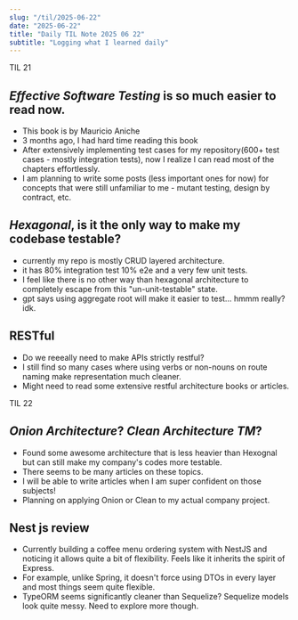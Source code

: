 ```yaml
---
slug: "/til/2025-06-22"
date: "2025-06-22"
title: "Daily TIL Note 2025 06 22"
subtitle: "Logging what I learned daily"
---
```


TIL 21

## _Effective Software Testing_ is so much easier to read now.

- This book is by Mauricio Aniche
- 3 months ago, I had hard time reading this book
- After extensively implementing test cases for my repository(600+ test cases - mostly integration tests), now I realize I can read most of the chapters effortlessly.
- I am planning to write some posts (less important ones for now) for concepts that were still unfamiliar to me - mutant testing, design by contract, etc.

## _Hexagonal_, is it the only way to make my codebase testable?

- currently my repo is mostly CRUD layered architecture.
- it has 80% integration test 10% e2e and a very few unit tests.
- I feel like there is no other way than hexagonal architecture to completely escape from this "un-unit-testable" state.
- gpt says using aggregate root will make it easier to test... hmmm really? idk.

## RESTful

- Do we reeeally need to make APIs strictly restful?
- I still find so many cases where using verbs or non-nouns on route naming make representation much cleaner.
- Might need to read some extensive restful architecture books or articles.

TIL 22

## _Onion Architecture_? _Clean Architecture TM_?

- Found some awesome architecture that is less heavier than Hexognal but can still make my company's codes more testable.
- There seems to be many articles on these topics.
- I will be able to write articles when I am super confident on those subjects!
- Planning on applying Onion or Clean to my actual company project.

## Nest js review

- Currently building a coffee menu ordering system with NestJS and noticing it allows quite a bit of flexibility. Feels like it inherits the spirit of Express.
- For example, unlike Spring, it doesn't force using DTOs in every layer and most things seem quite flexible.
- TypeORM seems significantly cleaner than Sequelize? Sequelize models look quite messy. Need to explore more though.
